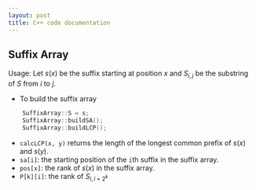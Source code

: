 ```yaml
---
layout: post
title: C++ code documentation
---
```


## Suffix Array
Usage:
Let $s(x)$ be the suffix starting at position $x$ and $S_{i, j}$ be the substring of $S$ from $i$ to $j$.

* To build the suffix array

```c++
    SuffixArray::S = s;
    SuffixArray::buildSA();
    SuffixArray::buildLCP();
```

* `calcLCP(x, y)` returns the length of the longest common prefix of $s(x)$ and $s(y)$.
* `sa[i]`: the starting position of the `i`th suffix in the suffix array.
* `pos[x]`: the rank of $s(x)$ in the suffix array.
* `P[k][i]`: the rank of $S_{i,i+2^k}$
